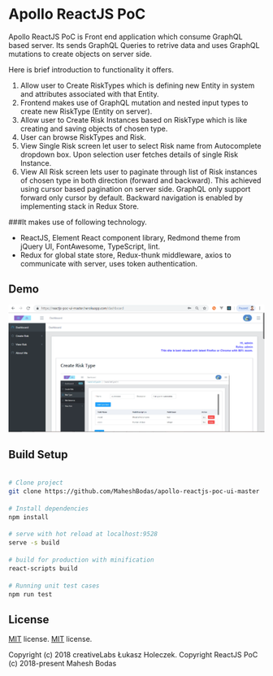 # Apollo ReactJS PoC

Apollo ReactJS PoC is Front end application which consume GraphQL based server. Its sends GraphQL Queries to retrive data and uses GraphQL mutations to create objects on server side.

 Here is brief introduction to functionality it offers.

1. Allow user to Create RiskTypes which is defining new Entity in system and attributes associated with that Entity. 
2. Frontend makes use of GraphQL mutation and nested input types to create new RiskType (Entity on server).
3. Allow user to Create Risk Instances based on RiskType which is like creating and saving objects of chosen type.
4. User can browse RiskTypes and Risk. 
5. View Single Risk screen let user to select Risk name from Autocomplete dropdown box. Upon selection user fetches details of single  Risk Instance.
6. View All Risk screen lets user to paginate through list of Risk instances of chosen type in both direction (forward and backward). This achieved using cursor based pagination on server side. GraphQL only support forward only cursor by default. Backward navigation is enabled by implementing stack in Redux Store.

###It makes use of following technology.
- ReactJS, Element React component library, Redmond theme from jQuery UI, FontAwesome, TypeScript, lint.
- Redux for global state store, Redux-thunk middleware, axios to communicate with server, uses token authentication. 

## Demo
![demo](https://github.com/MaheshBodas/apollo-reactjs-poc-ui-master/blob/master/blob/Dashboard.png)

## Build Setup

``` bash

# Clone project
git clone https://github.com/MaheshBodas/apollo-reactjs-poc-ui-master

# Install dependencies
npm install

# serve with hot reload at localhost:9528
serve -s build

# build for production with minification
react-scripts build

# Running unit test cases
npm run test

```


## License
[MIT](https://github.com/coreui/coreui-free-react-admin-template/blob/master/LICENSE) license.
[MIT](https://github.com/MaheshBodas/reactjs-poc-ui-master/LICENSE) license.

Copyright (c) 2018 creativeLabs Łukasz Holeczek.
Copyright ReactJS PoC (c) 2018-present Mahesh Bodas
